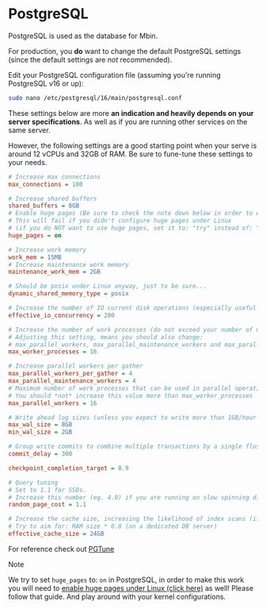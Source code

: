 # PostgreSQL

PostgreSQL is used as the database for Mbin.

For production, you **do** want to change the default PostgreSQL settings (since the default settings are _not_ recommended).

Edit your PostgreSQL configuration file (assuming you're running PostgreSQL v16 or up):

```bash
sudo nano /etc/postgresql/16/main/postgresql.conf
```

These settings below are more **an indication and heavily depends on your server specifications**. As well as if you are running other services on the same server.

However, the following settings are a good starting point when your serve is around 12 vCPUs and 32GB of RAM. Be sure to fune-tune these settings to your needs.

```ini
# Increase max connections
max_connections = 100

# Increase shared buffers
shared_buffers = 8GB
# Enable huge pages (Be sure to check the note down below in order to enable huge pages!)
# This will fail if you didn't configure huge pages under Linux
# (if you do NOT want to use huge pages, set it to: "try" instead of: "on")
huge_pages = on

# Increase work memory
work_mem = 15MB
# Increase maintenance work memory
maintenance_work_mem = 2GB

# Should be posix under Linux anyway, just to be sure...
dynamic_shared_memory_type = posix

# Increase the number of IO current disk operations (especially useful for SSDs)
effective_io_concurrency = 200

# Increase the number of work processes (do not exceed your number of CPU cores)
# Adjusting this setting, means you should also change:
# max_parallel_workers, max_parallel_maintenance_workers and max_parallel_workers_per_gather
max_worker_processes = 16

# Increase parallel workers per gather
max_parallel_workers_per_gather = 4
max_parallel_maintenance_workers = 4
# Maximum number of work processes that can be used in parallel operations (we set it the same as max_worker_processes)
# You should *not* increase this value more than max_worker_processes
max_parallel_workers = 16

# Write ahead log sizes (unless you expect to write more than 1GB/hour of data in the DB)
max_wal_size = 8GB
min_wal_size = 2GB

# Group write commits to combine multiple transactions by a single flush (this is a time delay in ms)
commit_delay = 300

checkpoint_completion_target = 0.9

# Query tuning
# Set to 1.1 for SSDs.
# Increase this number (eg. 4.0) if you are running on slow spinning disks
random_page_cost = 1.1

# Increase the cache size, increasing the likelihood of index scans (if we have enough RAM memory)
# Try to aim for: RAM size * 0.8 (on a dedicated DB server)
effective_cache_size = 24GB
```

For reference check out [PGTune](https://pgtune.leopard.in.ua/)

> [!NOTE]
> We try to set `huge_pages` to: `on` in PostgreSQL, in order to make this work you will need to [enable huge pages under Linux (click here)](https://www.enterprisedb.com/blog/tuning-debian-ubuntu-postgresql) as well! Please follow that guide. And play around with your kernel configurations.
